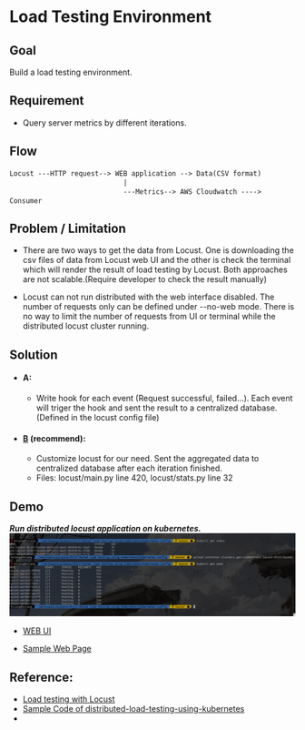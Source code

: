 # Load Testing Environment

## Goal

Build a load testing environment.

## Requirement

* Query server metrics by different iterations.

## Flow

```{text}
Locust ---HTTP request--> WEB application --> Data(CSV format)
                            |
                            ---Metrics--> AWS Cloudwatch ----> Consumer

```

## Problem / Limitation

* There are two ways to get the data from Locust. One is downloading the csv files of data from Locust web UI and the other is check the terminal which will render the result of load testing by Locust. Both approaches are not scalable.(Require developer to check the result manually)

* Locust can not run distributed with the web interface disabled. The number of requests only can be defined under --no-web mode. There is no way to limit the number of requests from UI or terminal while the distributed locust cluster running.


## Solution

* #### A:
    * Write hook for each event (Request successful, failed...). Each event will triger the hook and sent the result to a centralized database. (Defined in the locust config file)
* #### [B](solution_b.md) (recommend):
    * Customize locust for our need. Sent the aggregated data to centralized database after each iteration finished.
    * Files: locust/main.py line 420, locust/stats.py line 32

## Demo

***Run distributed locust application on kubernetes.***
![Locust on Google Cloud kubernetes](../img/locust_nodes.png)

* [WEB UI](http://104.198.7.10:8089/)

* [Sample Web Page](http://dev-hyperpilot.appspot.com/)

## Reference:

* [Load testing with Locust](https://andrew-jones.com/blog/load-testing-with-locust/)
* [Sample Code of distributed-load-testing-using-kubernetes](https://github.com/GoogleCloudPlatform/distributed-load-testing-using-kubernetes)
*
